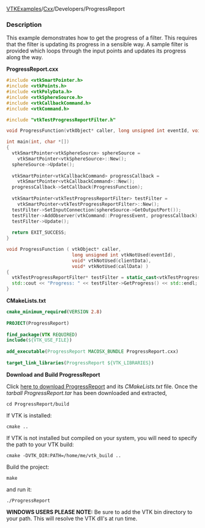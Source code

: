 [VTKExamples](/home/)/[Cxx](/Cxx)/Developers/ProgressReport

### Description
This example demonstrates how to get the progress of a filter. This requires that the filter is updating its progress in a sensible way. A sample filter is provided which loops through the input points and updates its progress along the way.

**ProgressReport.cxx**
```c++
#include <vtkSmartPointer.h>
#include <vtkPoints.h>
#include <vtkPolyData.h>
#include <vtkSphereSource.h>
#include <vtkCallbackCommand.h>
#include <vtkCommand.h>

#include "vtkTestProgressReportFilter.h"

void ProgressFunction(vtkObject* caller, long unsigned int eventId, void* clientData, void* callData);

int main(int, char *[])
{ 
  vtkSmartPointer<vtkSphereSource> sphereSource =
    vtkSmartPointer<vtkSphereSource>::New();
  sphereSource->Update();
  
  vtkSmartPointer<vtkCallbackCommand> progressCallback = 
    vtkSmartPointer<vtkCallbackCommand>::New();
  progressCallback->SetCallback(ProgressFunction);
    
  vtkSmartPointer<vtkTestProgressReportFilter> testFilter = 
    vtkSmartPointer<vtkTestProgressReportFilter>::New();
  testFilter->SetInputConnection(sphereSource->GetOutputPort());
  testFilter->AddObserver(vtkCommand::ProgressEvent, progressCallback);
  testFilter->Update();
  
  return EXIT_SUCCESS;
}

void ProgressFunction ( vtkObject* caller,
                        long unsigned int vtkNotUsed(eventId),
                        void* vtkNotUsed(clientData),
                        void* vtkNotUsed(callData) )
{
  vtkTestProgressReportFilter* testFilter = static_cast<vtkTestProgressReportFilter*>(caller);
  std::cout << "Progress: " << testFilter->GetProgress() << std::endl;
}
```
**CMakeLists.txt**
```cmake
cmake_minimum_required(VERSION 2.8)
 
PROJECT(ProgressReport)
 
find_package(VTK REQUIRED)
include(${VTK_USE_FILE})
 
add_executable(ProgressReport MACOSX_BUNDLE ProgressReport.cxx)
 
target_link_libraries(ProgressReport ${VTK_LIBRARIES})
```

**Download and Build ProgressReport**

Click [here to download ProgressReport](https://github.com/lorensen/VTKWikiExamplesTarballs/raw/master/ProgressReport.tar) and its *CMakeLists.txt* file.
Once the *tarball ProgressReport.tar* has been downloaded and extracted,
```
cd ProgressReport/build 
```
If VTK is installed:
```
cmake ..
```
If VTK is not installed but compiled on your system, you will need to specify the path to your VTK build:
```
cmake -DVTK_DIR:PATH=/home/me/vtk_build ..
```
Build the project:
```
make
```
and run it:
```
./ProgressReport
```
**WINDOWS USERS PLEASE NOTE:** Be sure to add the VTK bin directory to your path. This will resolve the VTK dll's at run time.

